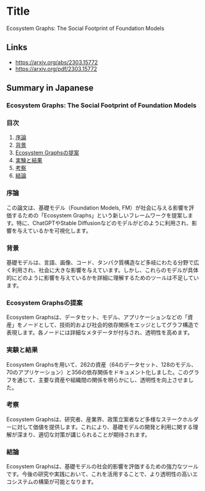 # Title
Ecosystem Graphs: The Social Footprint of Foundation Models

## Links
- https://arxiv.org/abs/2303.15772
- https://arxiv.org/pdf/2303.15772

## Summary in Japanese
### Ecosystem Graphs: The Social Footprint of Foundation Models

### 目次
1. [序論](#序論)
2. [背景](#背景)
3. [Ecosystem Graphsの提案](#ecosystem-graphsの提案)
4. [実験と結果](#実験と結果)
5. [考察](#考察)
6. [結論](#結論)

### 序論
この論文は、基礎モデル（Foundation Models, FM）が社会に与える影響を評価するための「Ecosystem Graphs」という新しいフレームワークを提案します。特に、ChatGPTやStable Diffusionなどのモデルがどのように利用され、影響を与えているかを可視化します。

### 背景
基礎モデルは、言語、画像、コード、タンパク質構造など多岐にわたる分野で広く利用され、社会に大きな影響を与えています。しかし、これらのモデルが具体的にどのように影響を与えているかを詳細に理解するためのツールは不足しています。

### Ecosystem Graphsの提案
Ecosystem Graphsは、データセット、モデル、アプリケーションなどの「資産」をノードとして、技術的および社会的依存関係をエッジとしてグラフ構造で表現します。各ノードには詳細なメタデータが付与され、透明性を高めます。

### 実験と結果
Ecosystem Graphsを用いて、262の資産（64のデータセット、128のモデル、70のアプリケーション）と356の依存関係をドキュメント化しました。このグラフを通じて、主要な資産や組織間の関係を明らかにし、透明性を向上させました。

### 考察
Ecosystem Graphsは、研究者、産業界、政策立案者など多様なステークホルダーに対して価値を提供します。これにより、基礎モデルの開発と利用に関する理解が深まり、適切な対策が講じられることが期待されます。

### 結論
Ecosystem Graphsは、基礎モデルの社会的影響を評価するための強力なツールです。今後の研究や実践において、これを活用することで、より透明性の高いエコシステムの構築が可能となります。
